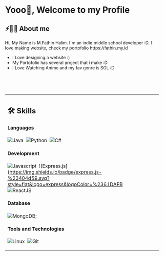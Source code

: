 # Yooo👋, Welcome to my Profile

## ⚡🙋‍♂️ About me
<p>
 Hi, My Name is M.Fathin Halim. I'm an indie middle school developer :D. I love making website, check my portofolio https://fathin.my.id
</p>
<ul>
  <li>I Love designing a website :)</li>
  <li>My Portofolio has several project that i make :D </li>
  <li>I Love Watching Anime and my fav genre is SOL :D</li>
</ul>
</br>
<p>
 
</p>
</br>

<table width="100%" >

 <tr>
    <td width="50%">
     
## 🛠️ Skills

#### Languages
![Java](https://img.shields.io/badge/Java-%23150458.svg?style=flat&logo=openjdk&logoColor=orange)&nbsp;
![Python](https://img.shields.io/badge/-Python-05122A?style=flat&logo=python)&nbsp;
![C#](https://img.shields.io/badge/-csharp-05122A?style=flat&logo=csharp)&nbsp;


#### Development
![Javascript](https://img.shields.io/badge/JavaScript-F7DF1E?style=flat&logo=javascript&logoColor=black)&nbsp;
![Express.js](https://img.shields.io/badge/express.js-%23404d59.svg?style=flat&logo=express&logoColor=%2361DAFB
![ReactJS](https://img.shields.io/badge/-react-05122A?style=flat&logo=react)



#### Database
![MongoDB](https://img.shields.io/badge/-mongodb-05122A?style=flat&logo=mongodb);
#### Tools and Technologies


![Linux](https://img.shields.io/badge/Linux-05122A?style=flat&logo=linux&logoColor=white)&nbsp;
![Git](https://img.shields.io/badge/-Git-05122A?style=flat&logo=git)&nbsp;


</td>
    <td>


</table>



</br>




